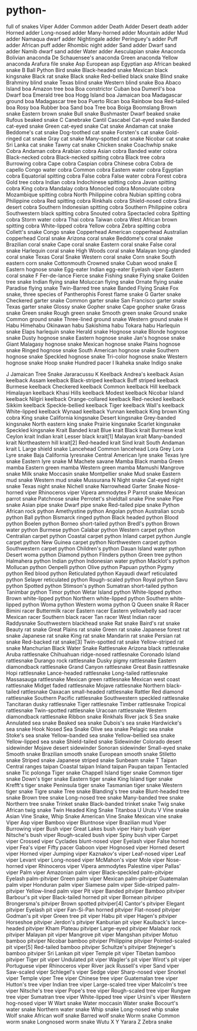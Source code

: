 # python-
full of snakes
Viper Adder
Common adder
Death Adder
Desert death adder
Horned adder
Long-nosed adder
Many-horned adder
Mountain adder
Mud adder
Namaqua dwarf adder
Nightingale adder
Peringuey's adder
Puff adder
African puff adder
Rhombic night adder
Sand adder
Dwarf sand adder
Namib dwarf sand adder
Water adder
Aesculapian snake
Anaconda
Bolivian anaconda
De Schauensee's anaconda
Green anaconda
Yellow anaconda
Arafura file snake
Asp
European asp
Egyptian asp
African beaked snake
B
Ball Python
Bird snake
Black-headed snake
Mexican black kingsnake
Black rat snake
Black snake
Red-bellied black snake
Blind snake
Brahminy blind snake
Texas blind snake
Western blind snake
Boa
Abaco Island boa
Amazon tree boa
Boa constrictor
Cuban boa
Dumeril's boa
Dwarf boa
Emerald tree boa
Hogg Island boa
Jamaican boa
Madagascar ground boa
Madagascar tree boa
Puerto Rican boa
Rainbow boa
Red-tailed boa
Rosy boa
Rubber boa
Sand boa
Tree boa
Boiga
Boomslang
Brown snake
Eastern brown snake
Bull snake
Bushmaster
Dwarf beaked snake
Rufous beaked snake
C
Canebrake
Cantil
Cascabel
Cat-eyed snake
Banded cat-eyed snake
Green cat-eyed snake
Cat snake
Andaman cat snake
Beddome's cat snake
Dog-toothed cat snake
Forsten's cat snake
Gold-ringed cat snake
Gray cat snake
Many-spotted cat snake
Nicobar cat snake
Sri Lanka cat snake
Tawny cat snake
Chicken snake
Coachwhip snake
Cobra
Andaman cobra
Arabian cobra
Asian cobra
Banded water cobra
Black-necked cobra
Black-necked spitting cobra
Black tree cobra
Burrowing cobra
Cape cobra
Caspian cobra
Chinese cobra
Cobra de capello
Congo water cobra
Common cobra
Eastern water cobra
Egyptian cobra
Equatorial spitting cobra
False cobra
False water cobra
Forest cobra
Gold tree cobra
Indian cobra
Indochinese spitting cobra
Javan spitting cobra
King cobra
Mandalay cobra
Monocled cobra
Monoculate cobra
Mozambique spitting cobra
North Philippine cobra
Nubian spitting cobra
Philippine cobra
Red spitting cobra
Rinkhals cobra
Shield-nosed cobra
Sinai desert cobra
Southern Indonesian spitting cobra
Southern Philippine cobra
Southwestern black spitting cobra
Snouted cobra
Spectacled cobra
Spitting cobra
Storm water cobra
Thai cobra
Taiwan cobra
West African brown spitting cobra
White-lipped cobra
Yellow cobra
Zebra spitting cobra
Collett's snake
Congo snake
Copperhead
American copperhead
Australian copperhead
Coral snake
Arizona coral snake
Beddome's coral snake
Brazilian coral snake
Cape coral snake
Eastern coral snake
False coral snake
Harlequin coral snake
High Woods coral snake
Malayan long-glanded coral snake
Texas Coral Snake
Western coral snake
Corn snake
South eastern corn snake
Cottonmouth
Crowned snake
Cuban wood snake
E
Eastern hognose snake
Egg-eater
Indian egg-eater
Eyelash viper
Eastern coral snake
F
Fer-de-lance
Fierce snake
Fishing snake
Flying snake
Golden tree snake
Indian flying snake
Moluccan flying snake
Ornate flying snake
Paradise flying snake
Twin-Barred tree snake
Banded Flying Snake
Fox snake, three species of Pantherophis
Forest flame snake
G
Garter snake
Checkered garter snake
Common garter snake
San Francisco garter snake
Texas garter snake
Glossy snake
Gopher snake
Cape gopher snake
Grass snake
Green snake
Rough green snake
Smooth green snake
Ground snake
Common ground snake
Three-lined ground snake
Western ground snake
H
Habu
Himehabu
Okinawan habu
Sakishima habu
Tokara habu
Harlequin snake
Elaps harlequin snake
Herald snake
Hognose snake
Blonde hognose snake
Dusty hognose snake
Eastern hognose snake
Jan's hognose snake
Giant Malagasy hognose snake
Mexican hognose snake
Plains hognose snake
Ringed hognose snake
South American hognose snake
Southern hognose snake
Speckled hognose snake
Tri-color hognose snake
Western hognose snake
Hoop snake
Hundred pacer
I
Ikaheka snake
Indigo snake

J
Jamaican Tree Snake
Jararacussu
K
Keelback
Andrea's keelback
Asian keelback
Assam keelback
Black-striped keelback
Buff striped keelback
Burmese keelback
Checkered keelback
Common keelback
Hill keelback
Himalayan keelback
Khasi Hills keelback
Modest keelback
Nicobar Island keelback
Nilgiri keelback
Orange-collared keelback
Red-necked keelback
Sikkim keelback
Speckle-bellied keelback
Tiger keelback
Wall's keelback
White-lipped keelback
Wynaad keelback
Yunnan keelback
King brown
King cobra
King snake
California kingsnake
Desert kingsnake
Grey-banded kingsnake
North eastern king snake
Prairie kingsnake
Scarlet kingsnake
Speckled kingsnake
Krait
Banded krait
Blue krait
Black krait
Burmese krait
Ceylon krait
Indian krait
Lesser black krait[1]
Malayan krait
Many-banded krait
Northeastern hill krait[2]
Red-headed krait
Sind krait
South Andaman krait
L
Large shield snake
Lancehead
Common lancehead
Lora
Grey Lora
Lyre snake
Baja California lyresnake
Central American lyre snake
Texas lyre snake
Eastern lyre snake
M
Machete savane
Mamba
Black mamba
Green mamba
Eastern green mamba
Western green mamba
Mamushi
Mangrove snake
Milk snake
Moccasin snake
Montpellier snake
Mud snake
Eastern mud snake
Western mud snake
Mussurana
N
Night snake
Cat-eyed night snake
Texas night snake
Nichell snake
Narrowhead Garter Snake
Nose-horned viper
Rhinoceros viper
Vipera ammodytes
P
Parrot snake
Mexican parrot snake
Patchnose snake
Perrotet's shieldtail snake
Pine snake
Pipe snake
Asian pipe snake
Dwarf pipe snake
Red-tailed pipe snake
Python
African rock python
Amethystine python
Angolan python
Australian scrub python
Ball python
Bismarck ringed python
Black headed python
Blood python
Boelen python
Borneo short-tailed python
Bredl's python
Brown water python
Burmese python
Calabar python
Western carpet python
Centralian carpet python
Coastal carpet python
Inland carpet python
Jungle carpet python
New Guinea carpet python
Northwestern carpet python
Southwestern carpet python
Children's python
Dauan Island water python
Desert woma python
Diamond python
Flinders python
Green tree python
Halmahera python
Indian python
Indonesian water python
Macklot's python
Mollucan python
Oenpelli python
Olive python
Papuan python
Pygmy python
Red blood python
Reticulated python
Kayaudi dwarf reticulated python
Selayer reticulated python
Rough-scaled python
Royal python
Savu python
Spotted python
Stimson's python
Sumatran short-tailed python
Tanimbar python
Timor python
Wetar Island python
White-lipped python
Brown white-lipped python
Northern white-lipped python
Southern white-lipped python
Woma python
Western woma python
Q
Queen snake
R
Racer
Bimini racer
Buttermilk racer
Eastern racer
Eastern yellowbelly sad racer
Mexican racer
Southern black racer
Tan racer
West Indian racer
Raddysnake
Southwestern blackhead snake
Rat snake
Baird's rat snake
Beauty rat snake
Great Plains rat snake
Green rat snake
Japanese forest rat snake
Japanese rat snake
King rat snake
Mandarin rat snake
Persian rat snake
Red-backed rat snake[3]
Twin-spotted rat snake
Yellow-striped rat snake
Manchurian Black Water Snake
Rattlesnake
Arizona black rattlesnake
Aruba rattlesnake
Chihuahuan ridge-nosed rattlesnake
Coronado Island rattlesnake
Durango rock rattlesnake
Dusky pigmy rattlesnake
Eastern diamondback rattlesnake
Grand Canyon rattlesnake
Great Basin rattlesnake
Hopi rattlesnake
Lance-headed rattlesnake
Long-tailed rattlesnake
Massasauga rattlesnake
Mexican green rattlesnake
Mexican west coast rattlesnake
Midget faded rattlesnake
Mojave rattlesnake
Northern black-tailed rattlesnake
Oaxacan small-headed rattlesnake
Rattler
Red diamond rattlesnake
Southern Pacific rattlesnake
Southwestern speckled rattlesnake
Tancitaran dusky rattlesnake
Tiger rattlesnake
Timber rattlesnake
Tropical rattlesnake
Twin-spotted rattlesnake
Uracoan rattlesnake
Western diamondback rattlesnake
Ribbon snake
Rinkhals
River jack
S
Sea snake
Annulated sea snake
Beaked sea snake
Dubois's sea snake
Hardwicke's sea snake
Hook Nosed Sea Snake
Olive sea snake
Pelagic sea snake
Stoke's sea snake
Yellow-banded sea snake
Yellow-bellied sea snake
Yellow-lipped sea snake
Shield-tailed snake
Sidewinder
Colorado desert sidewinder
Mojave desert sidewinder
Sonoran sidewinder
Small-eyed snake
Smooth snake
Brazilian smooth snake
European smooth snake
Stiletto snake
Striped snake
Japanese striped snake
Sunbeam snake
T
Taipan
Central ranges taipan
Coastal taipan
Inland taipan
Paupan taipan
Tentacled snake
Tic polonga
Tiger snake
Chappell Island tiger snake
Common tiger snake
Down's tiger snake
Eastern tiger snake
King Island tiger snake
Krefft's tiger snake
Peninsula tiger snake
Tasmanian tiger snake
Western tiger snake
Tigre snake
Tree snake
Blanding's tree snake
Blunt-headed tree snake
Brown tree snake
Long-nosed tree snake
Many-banded tree snake
Northern tree snake
Trinket snake
Black-banded trinket snake
Twig snake
African twig snake
Twin Headed King Snake
Titanboa
U
Urutu
V
Vine snake
Asian Vine Snake, Whip Snake
American Vine Snake
Mexican vine snake
Viper
Asp viper
Bamboo viper
Bluntnose viper
Brazilian mud Viper
Burrowing viper
Bush viper
Great Lakes bush viper
Hairy bush viper
Nitsche's bush viper
Rough-scaled bush viper
Spiny bush viper
Carpet viper
Crossed viper
Cyclades blunt-nosed viper
Eyelash viper
False horned viper
Fea's viper
Fifty pacer
Gaboon viper
Hognosed viper
Horned desert viper
Horned viper
Jumping viper
Kaznakov's viper
Leaf-nosed viper
Leaf viper
Levant viper
Long-nosed viper
McMahon's viper
Mole viper
Nose-horned viper
Rhinoceros viper
Vipera ammodytes
Palestine viper
Pallas' viper
Palm viper
Amazonian palm viper
Black-speckled palm-pitviper
Eyelash palm-pitviper
Green palm viper
Mexican palm-pitviper
Guatemalan palm viper
Honduran palm viper
Siamese palm viper
Side-striped palm-pitviper
Yellow-lined palm viper
Pit viper
Banded pitviper
Bamboo pitviper
Barbour's pit viper
Black-tailed horned pit viper
Bornean pitviper
Brongersma's pitviper
Brown spotted pitviper[4]
Cantor's pitviper
Elegant pitviper
Eyelash pit viper
Fan-Si-Pan horned pitviper
Flat-nosed pitviper
Godman's pit viper
Green tree pit viper
Habu pit viper
Hagen's pitviper
Horseshoe pitviper
Jerdon's pitviper
Kanburian pit viper
Kaulback's lance-headed pitviper
Kham Plateau pitviper
Large-eyed pitviper
Malabar rock pitviper
Malayan pit viper
Mangrove pit viper
Mangshan pitviper
Motuo bamboo pitviper
Nicobar bamboo pitviper
Philippine pitviper
Pointed-scaled pit viper[5]
Red-tailed bamboo pitviper
Schultze's pitviper
Stejneger's bamboo pitviper
Sri Lankan pit viper
Temple pit viper
Tibetan bamboo pitviper
Tiger pit viper
Undulated pit viper
Wagler's pit viper
Wirot's pit viper
Portuguese viper
Rhinoceros viper
River jack
Russell's viper
Sand viper
Saw-scaled viper
Schlegel's viper
Sedge viper
Sharp-nosed viper
Snorkel viper
Temple viper
Tree viper
Chinese tree viper
Guatemalan tree viper
Hutton's tree viper
Indian tree viper
Large-scaled tree viper
Malcolm's tree viper
Nitsche's tree viper
Pope's tree viper
Rough-scaled tree viper
Rungwe tree viper
Sumatran tree viper
White-lipped tree viper
Ursini's viper
Western hog-nosed viper
W
Wart snake
Water moccasin
Water snake
Bocourt's water snake
Northern water snake
Whip snake
Long-nosed whip snake
Wolf snake
African wolf snake
Barred wolf snake
Worm snake
Common worm snake
Longnosed worm snake
Wutu
X
Y
Yarara
Z
Zebra snake

